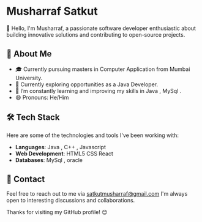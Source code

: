 # Musharraf Satkut
👋 Hello, I'm Musharraf, a passionate software developer enthusiastic about building innovative solutions and contributing to open-source projects.

## 🚀 About Me
- 🎓 Currently pursuing  masters in Computer Application from Mumbai University.
- 💼 Currently exploring opportunities as a Java Developer.
- 🌱 I’m constantly learning and improving my skills in Java , MySql .
- 😄 Pronouns: He/Him 

## 🛠️ Tech Stack

Here are some of the technologies and tools I've been working with:

- **Languages**: Java , C++ , Javascript
- **Web Development**: HTML5 CSS React
- **Databases**: MySql , oracle

## 💬 Contact

Feel free to reach out to me via satkutmusharraf@gmail.com  I'm always open to interesting discussions and collaborations.

Thanks for visiting my GitHub profile! 😊

